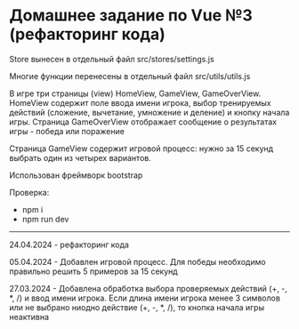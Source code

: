 <h1>Домашнее задание по Vue №3 (рефакторинг кода)</h1>
<p>Store вынесен в отдельный файл src/stores/settings.js </p>
<p>Многие функции перенесены в отдельный файл src/utils/utils.js</p>
<p></p>
<p>В игре три страницы (view) HomeView, GameView, GameOverView. HomeView содержит поле ввода имени игрока, выбор тренируемых действий (сложение, вычетание, умножение и деление) и кнопку начала игры. Страница GameOverView отображает сообщение о результатах игры - победа или поражение</p>
<p>Страница GameView содержит игровой процесс: нужно за 15 секунд выбрать один из четырех вариантов.</p>
<p>Использован фреймворк bootstrap</p>
<p>Проверка:<ul><li>npm i</li>
<li>npm run dev</li></ul></p>
<hr>
<p>24.04.2024 - рефакторинг кода</p>
<p>05.04.2024 - Добавлен игровой процесс. Для победы необходимо правильно решить 5 примеров за 15 секунд</p>
<p>27.03.2024 - Добавлена обработка выбора проверяемых действий (+, -, *, /) и ввод имени игрока. Если длина имени игрока менее 3 символов или не выбрано ниодно действие (+, -, *, /), то кнопка начала игры неактивна</p>
